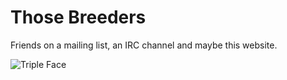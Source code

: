 # Those Breeders

Friends on a mailing list, an IRC channel and maybe this website.

![Triple Face](https://raw.github.com/waltz/thosebreeders/gh-pages/triple-face.png)
